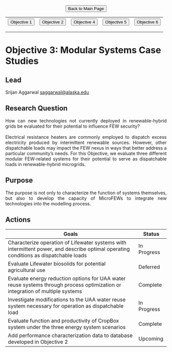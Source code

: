 <form action="https://mjc55.github.io/MicroFEWs_Legacy/" align="center" style="bold">
<input type="submit" value="Back to Main Page" />
</form>


<p align="center" text-align="center"><table style="border-collapse: collapse; border: none;">
  <tr width="100%" style="border: none;">
    <th style="border: none;"> <form action="https://mjc55.github.io/MicroFEWs_Legacy/Objectives/Objective_1" align="left"><input type="submit" value="Objective 1" /></form> </th>
    <th style="border: none;"> <form action="https://mjc55.github.io/MicroFEWs_Legacy/Objectives/Objective_2" align="center"><input type="submit" value="Objective 2" /></form>  </th>
    <th style="border: none;"> <form action="https://mjc55.github.io/MicroFEWs_Legacy/Objectives/Objective_4" align="left"><input type="submit" value="Objective 4" /></form> </th>
    <th style="border: none;"> <form action="https://mjc55.github.io/MicroFEWs_Legacy/Objectives/Objective_5" align="left"><input type="submit" value="Objective 5" /></form> </th>
    <th style="border: none;"> <form action="https://mjc55.github.io/MicroFEWs_Legacy/Objectives/Objective_6" align="left"><input type="submit" value="Objective 6" /></form> </th>
  </tr>
</table></p>



# Objective 3: Modular Systems Case Studies

## Lead
Srijan Aggarwal
saggarwal@alaska.edu

## Research Question
<div style="text-align: justify"> 
How can new technologies not currently deployed in renewable-hybrid grids be evaluated for their potential to influence FEW security?
  <br> <br>
Electrical resistance heaters are commonly employed to dispatch excess electricity produced by intermittent renewable sources. 
However, other dispatchable loads may impact the FEW nexus in ways that better address a particular community’s needs. For this Objective, 
we evaluate three different modular FEW-related systems for their potential to serve as dispatchable loads in renewable-hybrid microgrids.
</div>
 
## Purpose
 
<div style="text-align: justify"> 
The purpose is not only to characterize the function of systems themselves, but also to develop the capacity of MicroFEWs to integrate new 
technologies into the modelling process.
</div>
 
## Actions
 
<div style="text-align: justify"> 
  
</div>


| Goals | Status |
|---   |---  |
| Characterize operation of Lifewater systems with intermittent power, and describe optimal operating conditions as dispatchable loads	| In Progress |
| Evaluate Lifewater biosolids for potential agricultural use	| Deferred |
| Evaluate energy reduction options for UAA water reuse systems through process optimization or integration of multiple systems	| Complete |
| Investigate modifications to the UAA water reuse system necessary for operation as dispatchable load	| In Progress |
| Evaluate function and productivity of CropBox system under the three energy system scenarios	| Complete |
| Add performance characterization data to database developed in Objective 2	| Upcoming |
